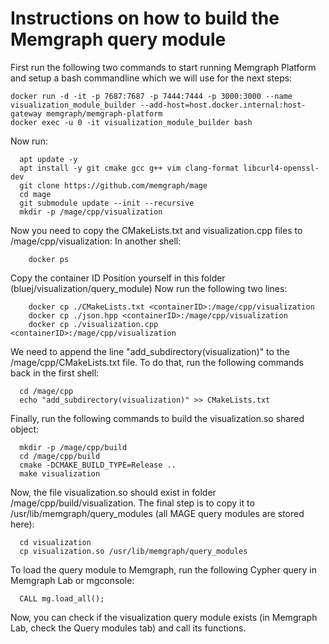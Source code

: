 # Instructions on how to build the Memgraph query module

First run the following two commands to start running Memgraph Platform and setup a bash commandline which we will use for the next steps:

```
docker run -d -it -p 7687:7687 -p 7444:7444 -p 3000:3000 --name visualization_module_builder --add-host=host.docker.internal:host-gateway memgraph/memgraph-platform
docker exec -u 0 -it visualization_module_builder bash
```

Now run:

```
  apt update -y
  apt install -y git cmake gcc g++ vim clang-format libcurl4-openssl-dev
  git clone https://github.com/memgraph/mage
  cd mage
  git submodule update --init --recursive 
  mkdir -p /mage/cpp/visualization
```

Now you need to copy the CMakeLists.txt and visualization.cpp files to /mage/cpp/visualization:
In another shell:

```
    docker ps
```

Copy the container ID
Position yourself in this folder (bluej/visualization/query_module)
Now run the following two lines:

```
    docker cp ./CMakeLists.txt <containerID>:/mage/cpp/visualization
    docker cp ./json.hpp <containerID>:/mage/cpp/visualization
    docker cp ./visualization.cpp <containerID>:/mage/cpp/visualization
```

We need to append the line "add_subdirectory(visualization)" to the /mage/cpp/CMakeLists.txt file.
To do that, run the following commands back in the first shell:

```
  cd /mage/cpp
  echo "add_subdirectory(visualization)" >> CMakeLists.txt
```

Finally, run the following commands to build the visualization.so shared object:

```
  mkdir -p /mage/cpp/build
  cd /mage/cpp/build
  cmake -DCMAKE_BUILD_TYPE=Release ..
  make visualization
```

Now, the file visualization.so should exist in folder /mage/cpp/build/visualization. The final step is to copy it to /usr/lib/memgraph/query_modules (all MAGE query modules are stored here):

```
  cd visualization
  cp visualization.so /usr/lib/memgraph/query_modules
```

To load the query module to Memgraph, run the following Cypher query in Memgraph Lab or mgconsole:

```
  CALL mg.load_all();
```

Now, you can check if the visualization query module exists (in Memgraph Lab, check the Query modules tab) and call its functions.